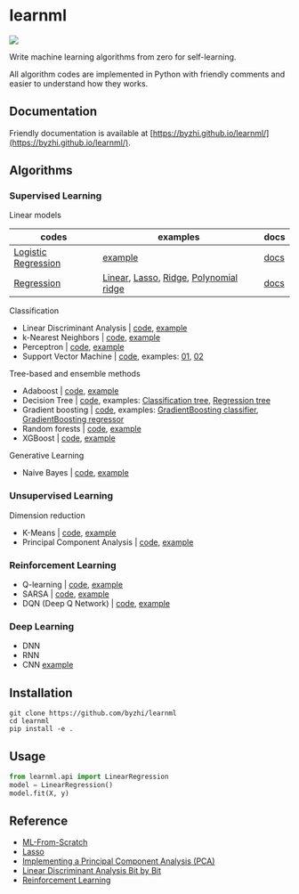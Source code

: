 # learnml
![](https://img.shields.io/badge/python-3.6+-blue.svg)

Write machine learning algorithms from zero for self-learning.

All algorithm codes are implemented in Python with friendly comments and easier to understand how they works.

## Documentation
Friendly documentation is available at [https://byzhi.github.io/learnml/](https://byzhi.github.io/learnml/). 

## Algorithms

### Supervised Learning
Linear models

| codes | examples | docs |
| --- | --- | --- |
| [Logistic Regression](./learnml/supervised/logistic_regression.py) | [example](./examples/example_LogisticRegression.py) | [docs](https://byzhi.github.io/learnml/supervised/logistic_regression.html) |
| [Regression](./learnml/supervised/regression.py) | [Linear](./examples/example_LinearRegression.py), [Lasso](./examples/example_LassoRegression.py), [Ridge](./examples/example_RidgeRegression.py), [Polynomial ridge](./examples/example_PolynomialRidgeRegression.py) | [docs](https://byzhi.github.io/learnml/supervised/linear_regression.html) |

Classification

- Linear Discriminant Analysis | [code](./learnml/supervised/linear_discriminant_analysis.py), [example](./examples/example_PCA_LDA.py)
- k-Nearest Neighbors | [code](./learnml/supervised/k_nearest_neighbors.py), [example](./examples/example_KNeighborsClassifier.py)
- Perceptron | [code](./learnml/supervised/perceptron.py), [example](./examples/example_Perceptron.py)
- Support Vector Machine | [code](./learnml/supervised/support_vector_machine.py), examples: [01](./examples/example_svm.py), [02](./examples/example_svm_02.py)

Tree-based and ensemble methods

- Adaboost | [code](./learnml/supervised/adaboost.py), [example](./examples/example_Adaboost.py)
- Decision Tree | [code](./learnml/supervised/decision_tree.py), examples: [Classification tree](./examples/example_ClassificationTree.py), [Regression tree](./examples/example_RegressionTree.py)
- Gradient boosting | [code](./learnml/supervised/gradient_boosting.py), examples: [GradientBoosting classifier](./examples/example_GradientBoostingClassifier.py), [GradientBoosting regressor](./examples/example_GradientBoostingRegressor.py)
- Random forests | [code](./learnml/supervised/random_forest.py), [example](./examples/example_RandomForestClassifier.py)
- XGBoost | [code](./learnml/supervised/xgboost.py), [example](./examples/example_XGBoost.py)

Generative Learning

- Naive Bayes | [code](./learnml/supervised/naive_bayes.py), [example](./examples/example_GaussianNB.py)

### Unsupervised Learning

Dimension reduction

- K-Means | [code](./learnml/unsupervised/kmeans.py), [example](./examples/example_KMeans.py)
- Principal Component Analysis | [code](./learnml/unsupervised/principal_component_analysis.py), [example](./examples/example_PCA_LDA.py)


### Reinforcement Learning
- Q-learning | [code](./learnml/reinforcement/qlsarsa/base.py), [example](./examples/example_QLearning.py)
- SARSA | [code](./learnml/reinforcement/qlsarsa/base.py), [example](./examples/example_SARSA.py)
- DQN (Deep Q Network) | [code](./learnml/reinforcement/dqn/DeepQNetwork.py), [example](./examples/example_DeepQNetwork.py)

### Deep Learning
- DNN
- RNN
- CNN [example](./examples/example_CNN.py)

## Installation
```
git clone https://github.com/byzhi/learnml
cd learnml
pip install -e .
```

## Usage
```python
from learnml.api import LinearRegression
model = LinearRegression()
model.fit(X, y)
```

## Reference
- [ML-From-Scratch](https://github.com/eriklindernoren/ML-From-Scratch)
- [Lasso](https://github.com/satopirka/Lasso)
- [Implementing a Principal Component Analysis (PCA)](https://sebastianraschka.com/Articles/2014_pca_step_by_step.html)
- [Linear Discriminant Analysis Bit by Bit](https://sebastianraschka.com/Articles/2014_python_lda.html)
- [Reinforcement Learning](https://github.com/rlcode/reinforcement-learning)